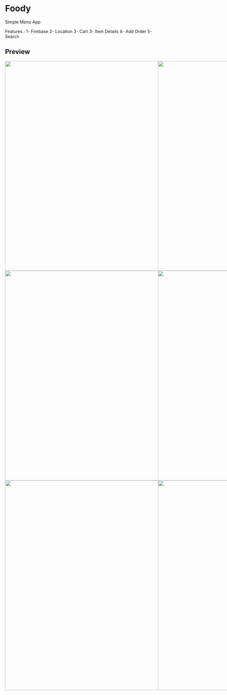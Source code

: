 # Foody
Simple Menu App

Features :
  1- Firebase
  2- Location
  3- Cart
  3- Item Details
  4- Add Order
  5- Search

## Preview 
<div style="
    display: flex;
    justify-content: space-between;
">
<img src="https://user-images.githubusercontent.com/33434732/129650970-1b9ee936-6a31-47c8-9d5a-19ca8b263799.png" height="690">
<img src="https://user-images.githubusercontent.com/33434732/129651039-67d6bf5d-4fbb-4040-93fc-451d0c9fbba8.png" height="690">
  </div>
  <div  style="
    display: flex;
    justify-content: space-between;
">
<img src="https://user-images.githubusercontent.com/33434732/129651076-68df3e6a-e935-4d92-9148-9bb43efb03ed.png" height="690">
<img src="https://user-images.githubusercontent.com/33434732/129651129-2b6239c5-6012-4cdc-bf48-0fab7f3543cf.png" height="690">
</div>

  <div  style="
    display: flex;
    justify-content: space-between;
">
<img src="https://user-images.githubusercontent.com/33434732/129651180-2174c428-fc1c-4ab1-a73b-dcbafcf099f0.png" height="690">
<img src="https://user-images.githubusercontent.com/33434732/129651217-789fcce5-12b1-4305-8b5f-d0a6d01ae47c.png" height="690">
</div>
